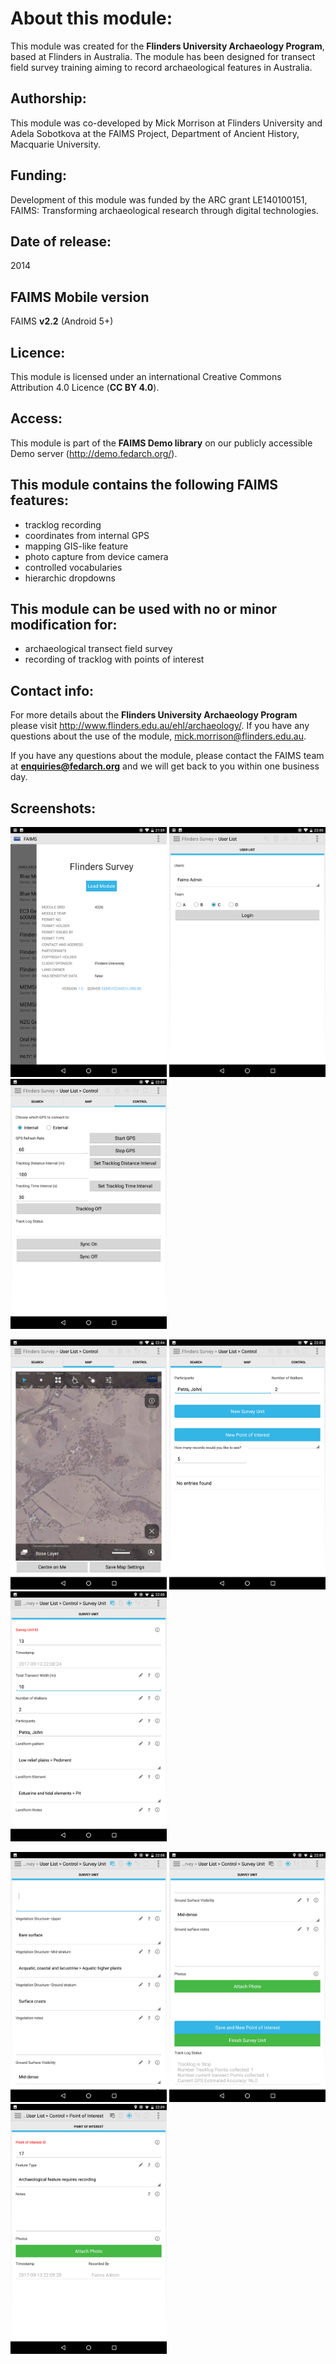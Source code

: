 # About this module:
This module was created for the **Flinders University Archaeology Program**, based at Flinders in Australia. The module has been designed for transect field survey training aiming to record archaeological features in Australia.

## Authorship:
This module was co-developed by Mick Morrison at Flinders University and Adela Sobotkova at the FAIMS Project, Department of Ancient History, Macquarie University.

## Funding:
Development of this module was funded by the ARC grant LE140100151, FAIMS: Transforming archaeological research through digital technologies.


## Date of release:
2014 

## FAIMS Mobile version
FAIMS **v2.2** (Android 5+)

## Licence:
This module is licensed under an international Creative Commons Attribution 4.0 Licence (**CC BY 4.0**).

## Access:
This module is part of the **FAIMS Demo library** on our publicly accessible Demo server (http://demo.fedarch.org/). 

## This module contains the following FAIMS features:
* tracklog recording
* coordinates from internal GPS
* mapping GIS-like feature
* photo capture from device camera
* controlled vocabularies
* hierarchic dropdowns

## This module can be used with no or minor modification for:
* archaeological transect field survey
* recording of tracklog with points of interest

## Contact info:
For more details about the **Flinders University Archaeology Program** please visit http://www.flinders.edu.au/ehl/archaeology/. If you have any questions about the use of the module, mick.morrison@flinders.edu.au.

If you have any questions about the module, please contact the FAIMS team at **enquiries@fedarch.org** and we will get back to you within one business day.

## Screenshots:

<p align="left">
  <img src="https://github.com/FAIMS/Flinders-Survey/blob/master/screenshots/Screenshot_20170913-215950.png" width="250"/>
  <img src="https://github.com/FAIMS/Flinders-Survey/blob/master/screenshots/Screenshot_20170913-220031.png" width="250"/>
  <img src="https://github.com/FAIMS/Flinders-Survey/blob/master/screenshots/Screenshot_20170913-220341.png" width="250"/>
</p>

<p align="left">
  <img src="https://github.com/FAIMS/Flinders-Survey/blob/master/screenshots/Screenshot_20170913-220424.png" width="250"/>
  <img src="https://github.com/FAIMS/Flinders-Survey/blob/master/screenshots/Screenshot_20170913-220502.png" width="250"/>
  <img src="https://github.com/FAIMS/Flinders-Survey/blob/master/screenshots/Screenshot_20170913-220840.png" width="250"/>
</p>

<p align="left">
  <img src="https://github.com/FAIMS/Flinders-Survey/blob/master/screenshots/Screenshot_20170913-220856.png" width="250"/>
  <img src="https://github.com/FAIMS/Flinders-Survey/blob/master/screenshots/Screenshot_20170913-220916.png" width="250"/>
  <img src="https://github.com/FAIMS/Flinders-Survey/blob/master/screenshots/Screenshot_20170913-220938.png" width="250"/>
</p>

